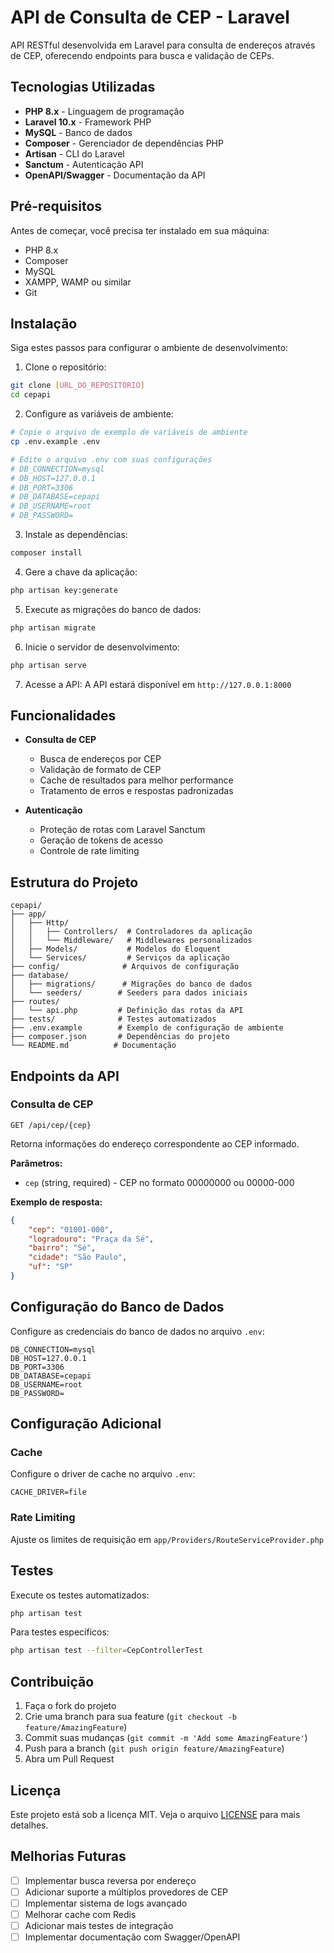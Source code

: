 # API de Consulta de CEP - Laravel

API RESTful desenvolvida em Laravel para consulta de endereços através de CEP, oferecendo endpoints para busca e validação de CEPs.

## Tecnologias Utilizadas

- **PHP 8.x** - Linguagem de programação
- **Laravel 10.x** - Framework PHP
- **MySQL** - Banco de dados
- **Composer** - Gerenciador de dependências PHP
- **Artisan** - CLI do Laravel
- **Sanctum** - Autenticação API
- **OpenAPI/Swagger** - Documentação da API

## Pré-requisitos

Antes de começar, você precisa ter instalado em sua máquina:

- PHP 8.x
- Composer
- MySQL
- XAMPP, WAMP ou similar
- Git

## Instalação

Siga estes passos para configurar o ambiente de desenvolvimento:

1. Clone o repositório:
```bash
git clone [URL_DO_REPOSITÓRIO]
cd cepapi
```

2. Configure as variáveis de ambiente:
```bash
# Copie o arquivo de exemplo de variáveis de ambiente
cp .env.example .env

# Edite o arquivo .env com suas configurações
# DB_CONNECTION=mysql
# DB_HOST=127.0.0.1
# DB_PORT=3306
# DB_DATABASE=cepapi
# DB_USERNAME=root
# DB_PASSWORD=
```

3. Instale as dependências:
```bash
composer install
```

4. Gere a chave da aplicação:
```bash
php artisan key:generate
```

5. Execute as migrações do banco de dados:
```bash
php artisan migrate
```

6. Inicie o servidor de desenvolvimento:
```bash
php artisan serve
```

7. Acesse a API:
A API estará disponível em `http://127.0.0.1:8000`

## Funcionalidades

- **Consulta de CEP**
  - Busca de endereços por CEP
  - Validação de formato de CEP
  - Cache de resultados para melhor performance
  - Tratamento de erros e respostas padronizadas

- **Autenticação**
  - Proteção de rotas com Laravel Sanctum
  - Geração de tokens de acesso
  - Controle de rate limiting

## Estrutura do Projeto

```
cepapi/
├── app/
│   ├── Http/
│   │   ├── Controllers/  # Controladores da aplicação
│   │   └── Middleware/   # Middlewares personalizados
│   ├── Models/           # Modelos do Eloquent
│   └── Services/         # Serviços da aplicação
├── config/              # Arquivos de configuração
├── database/
│   ├── migrations/      # Migrações do banco de dados
│   └── seeders/        # Seeders para dados iniciais
├── routes/
│   └── api.php         # Definição das rotas da API
├── tests/              # Testes automatizados
├── .env.example        # Exemplo de configuração de ambiente
├── composer.json       # Dependências do projeto
└── README.md          # Documentação
```

## Endpoints da API

### Consulta de CEP
```
GET /api/cep/{cep}
```
Retorna informações do endereço correspondente ao CEP informado.

**Parâmetros:**
- `cep` (string, required) - CEP no formato 00000000 ou 00000-000

**Exemplo de resposta:**
```json
{
    "cep": "01001-000",
    "logradouro": "Praça da Sé",
    "bairro": "Sé",
    "cidade": "São Paulo",
    "uf": "SP"
}
```

## Configuração do Banco de Dados

Configure as credenciais do banco de dados no arquivo `.env`:
```
DB_CONNECTION=mysql
DB_HOST=127.0.0.1
DB_PORT=3306
DB_DATABASE=cepapi
DB_USERNAME=root
DB_PASSWORD=
```

## Configuração Adicional

### Cache
Configure o driver de cache no arquivo `.env`:
```
CACHE_DRIVER=file
```

### Rate Limiting
Ajuste os limites de requisição em `app/Providers/RouteServiceProvider.php`

## Testes

Execute os testes automatizados:
```bash
php artisan test
```

Para testes específicos:
```bash
php artisan test --filter=CepControllerTest
```

## Contribuição

1. Faça o fork do projeto
2. Crie uma branch para sua feature (`git checkout -b feature/AmazingFeature`)
3. Commit suas mudanças (`git commit -m 'Add some AmazingFeature'`)
4. Push para a branch (`git push origin feature/AmazingFeature`)
5. Abra um Pull Request

## Licença

Este projeto está sob a licença MIT. Veja o arquivo [LICENSE](LICENSE) para mais detalhes.

## Melhorias Futuras

- [ ] Implementar busca reversa por endereço
- [ ] Adicionar suporte a múltiplos provedores de CEP
- [ ] Implementar sistema de logs avançado
- [ ] Melhorar cache com Redis
- [ ] Adicionar mais testes de integração
- [ ] Implementar documentação com Swagger/OpenAPI
